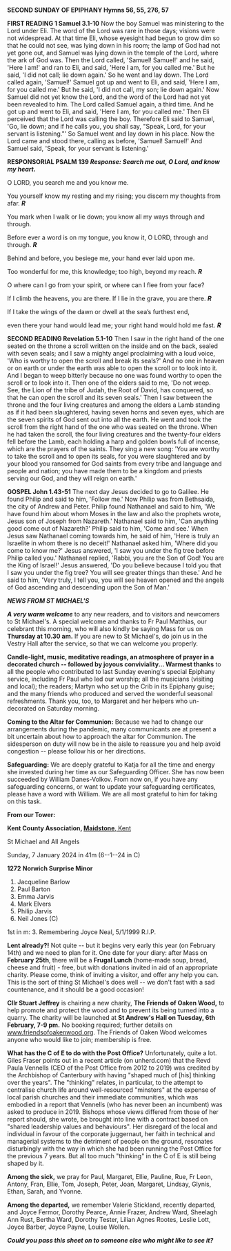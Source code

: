 **SECOND SUNDAY OF EPIPHANY Hymns 56, 55, 276, 57**

**FIRST READING 1 Samuel 3.1-10** Now the boy Samuel was ministering to
the Lord under Eli. The word of the Lord was rare in those days; visions
were not widespread. At that time Eli, whose eyesight had begun to grow
dim so that he could not see, was lying down in his room; the lamp of
God had not yet gone out, and Samuel was lying down in the temple of the
Lord, where the ark of God was. Then the Lord called, 'Samuel! Samuel!'
and he said, 'Here I am!' and ran to Eli, and said, 'Here I am, for you
called me.' But he said, 'I did not call; lie down again.' So he went
and lay down. The Lord called again, 'Samuel!' Samuel got up and went to
Eli, and said, 'Here I am, for you called me.' But he said, 'I did not
call, my son; lie down again.' Now Samuel did not yet know the Lord, and
the word of the Lord had not yet been revealed to him. The Lord called
Samuel again, a third time. And he got up and went to Eli, and said,
'Here I am, for you called me.' Then Eli perceived that the Lord was
calling the boy. Therefore Eli said to Samuel, 'Go, lie down; and if he
calls you, you shall say, "Speak, Lord, for your servant is listening."'
So Samuel went and lay down in his place. Now the Lord came and stood
there, calling as before, 'Samuel! Samuel!' And Samuel said, 'Speak, for
your servant is listening.'

**RESPONSORIAL PSALM 139 *Response: Search me out, O Lord, and know my
heart.***

O LORD, you search me and you know me.

You yourself know my resting and my rising; you discern my thoughts from
afar. ***R***

You mark when I walk or lie down; you know all my ways through and
through.

Before ever a word is on my tongue, you know it, O LORD, through and
through. ***R***

Behind and before, you besiege me, your hand ever laid upon me.

Too wonderful for me, this knowledge; too high, beyond my reach. ***R***

O where can I go from your spirit, or where can I flee from your face?

If I climb the heavens, you are there. If I lie in the grave, you are
there. ***R***

If I take the wings of the dawn or dwell at the seaʼs furthest end,

even there your hand would lead me; your right hand would hold me fast.
***R***

**SECOND READING Revelation 5.1-10** Then I saw in the right hand of the
one seated on the throne a scroll written on the inside and on the back,
sealed with seven seals; and I saw a mighty angel proclaiming with a
loud voice, 'Who is worthy to open the scroll and break its seals?' And
no one in heaven or on earth or under the earth was able to open the
scroll or to look into it. And I began to weep bitterly because no one
was found worthy to open the scroll or to look into it. Then one of the
elders said to me, 'Do not weep. See, the Lion of the tribe of Judah,
the Root of David, has conquered, so that he can open the scroll and its
seven seals.' Then I saw between the throne and the four living
creatures and among the elders a Lamb standing as if it had been
slaughtered, having seven horns and seven eyes, which are the seven
spirits of God sent out into all the earth. He went and took the scroll
from the right hand of the one who was seated on the throne. When he had
taken the scroll, the four living creatures and the twenty-four elders
fell before the Lamb, each holding a harp and golden bowls full of
incense, which are the prayers of the saints. They sing a new song: 'You
are worthy to take the scroll and to open its seals, for you were
slaughtered and by your blood you ransomed for God saints from every
tribe and language and people and nation; you have made them to be a
kingdom and priests serving our God, and they will reign on earth.'

**GOSPEL John 1.43-51** The next day Jesus decided to go to Galilee. He
found Philip and said to him, 'Follow me.' Now Philip was from
Bethsaida, the city of Andrew and Peter. Philip found Nathanael and said
to him, 'We have found him about whom Moses in the law and also the
prophets wrote, Jesus son of Joseph from Nazareth.' Nathanael said to
him, 'Can anything good come out of Nazareth?' Philip said to him, 'Come
and see.' When Jesus saw Nathanael coming towards him, he said of him,
'Here is truly an Israelite in whom there is no deceit!' Nathanael asked
him, 'Where did you come to know me?' Jesus answered, 'I saw you under
the fig tree before Philip called you.' Nathanael replied, 'Rabbi, you
are the Son of God! You are the King of Israel!' Jesus answered, 'Do you
believe because I told you that I saw you under the fig tree? You will
see greater things than these.' And he said to him, 'Very truly, I tell
you, you will see heaven opened and the angels of God ascending and
descending upon the Son of Man.'

***NEWS FROM ST MICHAEL\'S***

***A very warm welcome*** to any new readers, and to visitors and
newcomers to St Michael\'s. A special welcome and thanks to Fr Paul
Matthias, our celebrant this morning, who will also kindly be saying
Mass for us on **Thursday at 10.30 am.** If you are new to St
Michael\'s, do join us in the Vestry Hall after the service, so that we
can welcome you properly.

**Candle-light, music, meditative readings, an atmosphere of prayer in a
decorated church -- followed by joyous conviviality... Warmest thanks**
to all the people who contributed to last Sunday evening\'s special
Epiphany service, including Fr Paul who led our worship; all the
musicians (visiting and local); the readers; Martyn who set up the Crib
in its Epiphany guise; and the many friends who produced and served the
wonderful seasonal refreshments. Thank you, too, to Margaret and her
helpers who un-decorated on Saturday morning.

**Coming to the Altar for Communion:** Because we had to change our
arrangements during the pandemic, many communicants are at present a bit
uncertain about how to approach the altar for Communion. The sidesperson
on duty will now be in the aisle to reassure you and help avoid
congestion -- please follow his or her directions.

**Safeguarding:** We are deeply grateful to Katja for all the time and
energy she invested during her time as our Safeguarding Officer. She has
now been succeeded by William Danes-Volkov. From now on, if you have any
safeguarding concerns, or want to update your safeguarding certificates,
please have a word with William. We are all most grateful to him for
taking on this task.

**From our Tower:**

**Kent County Association,
[Maidstone](https://dove.cccbr.org.uk/tower/12644#_blank)**[,
Kent](https://dove.cccbr.org.uk/tower/12644#_blank)

St Michael and All Angels

Sunday, 7 January 2024 in 41m (6--1--24 in C)

**1272** **Norwich Surprise Minor**

1. Jacqueline Barlow
2. Paul Barton
3. Emma Jarvis
4. Mark Elvers
5. Philip Jarvis
6. Neil Jones (C)

1st in m: 3. Remembering Joyce Neal, 5/1/1999 R.I.P.

**Lent already?!** Not quite -- but it begins very early this year (on
February 14th) and we need to plan for it. One date for your diary:
after Mass on **February 25th**, there will be a **Frugal Lunch**
(home-made soup, bread, cheese and fruit) - free, but with donations
invited in aid of an appropriate charity. Please come, think of inviting
a visitor, and offer any help you can. This is the sort of thing St
Michael\'s does well -- we don\'t fast with a sad countenance, and it
should be a good occasion!

**Cllr Stuart Jeffrey** is chairing a new charity, **The Friends of
Oaken Wood,** to help promote and protect the wood and to prevent its
being turned into a quarry. The charity will be launched at **St
Andrew\'s Hall on Tuesday, 6th February, 7-9 pm.** No booking
required; further details on www.friendsofoakenwood.org. The Friends of
Oaken Wood welcomes anyone who would like to join; membership is free.

**What has the C of E to do with the Post Office?** Unfortunately, quite
a lot. Giles Fraser points out in a recent article (on unherd.com) that
the Revd Paula Vennells (CEO of the Post Office from 2012 to 2019) was
credited by the Archbishop of Canterbury with having "shaped much of
\[his\] thinking over the years". The "thinking" relates, in particular,
to the attempt to centralise church life around well-resourced
"minsters" at the expense of local parish churches and their immediate
communities, which was embodied in a report that Vennells (who has never
been an incumbent) was asked to produce in 2019. Bishops whose views
differed from those of her report should, she wrote, be brought into
line with a contract based on "shared leadership values and behaviours".
Her disregard of the local and individual in favour of the corporate
juggernaut, her faith in technical and managerial systems to the
detriment of people on the ground, resonates disturbingly with the way
in which she had been running the Post Office for the previous 7 years.
But all too much "thinking" in the C of E is still being shaped by it.

**Among the sick,** we pray for Paul, Margaret, Ellie, Pauline, Rue, Fr
Leon, Antony, Fran, Ellie, Tom, Joseph, Peter, Joan, Margaret, Lindsay,
Glynis, Ethan, Sarah, and Yvonne.

**Among the departed,** we remember Valerie Stickland, recently
departed, and Joyce Fermor, Dorothy Pearce, Annie Frazer, Andrew Ward,
Sheelagh Ann Rust, Bertha Ward, Dorothy Tester, Lilian Agnes Rootes,
Leslie Lott, Joyce Barber, Joyce Payne, Louise Wollen.

***Could you pass this sheet on to someone else who might like to see
it?***
